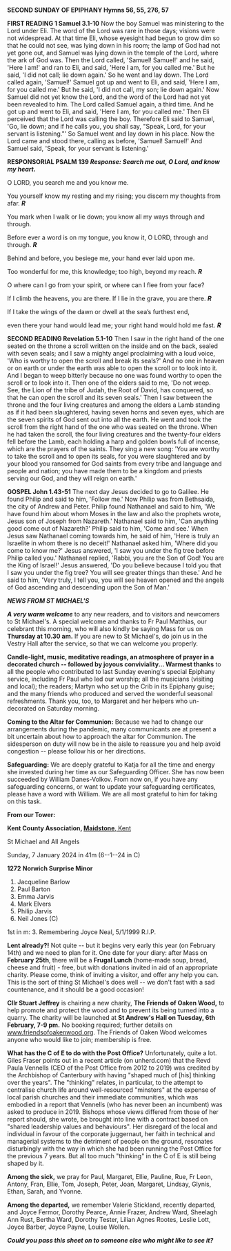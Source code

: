 **SECOND SUNDAY OF EPIPHANY Hymns 56, 55, 276, 57**

**FIRST READING 1 Samuel 3.1-10** Now the boy Samuel was ministering to
the Lord under Eli. The word of the Lord was rare in those days; visions
were not widespread. At that time Eli, whose eyesight had begun to grow
dim so that he could not see, was lying down in his room; the lamp of
God had not yet gone out, and Samuel was lying down in the temple of the
Lord, where the ark of God was. Then the Lord called, 'Samuel! Samuel!'
and he said, 'Here I am!' and ran to Eli, and said, 'Here I am, for you
called me.' But he said, 'I did not call; lie down again.' So he went
and lay down. The Lord called again, 'Samuel!' Samuel got up and went to
Eli, and said, 'Here I am, for you called me.' But he said, 'I did not
call, my son; lie down again.' Now Samuel did not yet know the Lord, and
the word of the Lord had not yet been revealed to him. The Lord called
Samuel again, a third time. And he got up and went to Eli, and said,
'Here I am, for you called me.' Then Eli perceived that the Lord was
calling the boy. Therefore Eli said to Samuel, 'Go, lie down; and if he
calls you, you shall say, "Speak, Lord, for your servant is listening."'
So Samuel went and lay down in his place. Now the Lord came and stood
there, calling as before, 'Samuel! Samuel!' And Samuel said, 'Speak, for
your servant is listening.'

**RESPONSORIAL PSALM 139 *Response: Search me out, O Lord, and know my
heart.***

O LORD, you search me and you know me.

You yourself know my resting and my rising; you discern my thoughts from
afar. ***R***

You mark when I walk or lie down; you know all my ways through and
through.

Before ever a word is on my tongue, you know it, O LORD, through and
through. ***R***

Behind and before, you besiege me, your hand ever laid upon me.

Too wonderful for me, this knowledge; too high, beyond my reach. ***R***

O where can I go from your spirit, or where can I flee from your face?

If I climb the heavens, you are there. If I lie in the grave, you are
there. ***R***

If I take the wings of the dawn or dwell at the seaʼs furthest end,

even there your hand would lead me; your right hand would hold me fast.
***R***

**SECOND READING Revelation 5.1-10** Then I saw in the right hand of the
one seated on the throne a scroll written on the inside and on the back,
sealed with seven seals; and I saw a mighty angel proclaiming with a
loud voice, 'Who is worthy to open the scroll and break its seals?' And
no one in heaven or on earth or under the earth was able to open the
scroll or to look into it. And I began to weep bitterly because no one
was found worthy to open the scroll or to look into it. Then one of the
elders said to me, 'Do not weep. See, the Lion of the tribe of Judah,
the Root of David, has conquered, so that he can open the scroll and its
seven seals.' Then I saw between the throne and the four living
creatures and among the elders a Lamb standing as if it had been
slaughtered, having seven horns and seven eyes, which are the seven
spirits of God sent out into all the earth. He went and took the scroll
from the right hand of the one who was seated on the throne. When he had
taken the scroll, the four living creatures and the twenty-four elders
fell before the Lamb, each holding a harp and golden bowls full of
incense, which are the prayers of the saints. They sing a new song: 'You
are worthy to take the scroll and to open its seals, for you were
slaughtered and by your blood you ransomed for God saints from every
tribe and language and people and nation; you have made them to be a
kingdom and priests serving our God, and they will reign on earth.'

**GOSPEL John 1.43-51** The next day Jesus decided to go to Galilee. He
found Philip and said to him, 'Follow me.' Now Philip was from
Bethsaida, the city of Andrew and Peter. Philip found Nathanael and said
to him, 'We have found him about whom Moses in the law and also the
prophets wrote, Jesus son of Joseph from Nazareth.' Nathanael said to
him, 'Can anything good come out of Nazareth?' Philip said to him, 'Come
and see.' When Jesus saw Nathanael coming towards him, he said of him,
'Here is truly an Israelite in whom there is no deceit!' Nathanael asked
him, 'Where did you come to know me?' Jesus answered, 'I saw you under
the fig tree before Philip called you.' Nathanael replied, 'Rabbi, you
are the Son of God! You are the King of Israel!' Jesus answered, 'Do you
believe because I told you that I saw you under the fig tree? You will
see greater things than these.' And he said to him, 'Very truly, I tell
you, you will see heaven opened and the angels of God ascending and
descending upon the Son of Man.'

***NEWS FROM ST MICHAEL\'S***

***A very warm welcome*** to any new readers, and to visitors and
newcomers to St Michael\'s. A special welcome and thanks to Fr Paul
Matthias, our celebrant this morning, who will also kindly be saying
Mass for us on **Thursday at 10.30 am.** If you are new to St
Michael\'s, do join us in the Vestry Hall after the service, so that we
can welcome you properly.

**Candle-light, music, meditative readings, an atmosphere of prayer in a
decorated church -- followed by joyous conviviality... Warmest thanks**
to all the people who contributed to last Sunday evening\'s special
Epiphany service, including Fr Paul who led our worship; all the
musicians (visiting and local); the readers; Martyn who set up the Crib
in its Epiphany guise; and the many friends who produced and served the
wonderful seasonal refreshments. Thank you, too, to Margaret and her
helpers who un-decorated on Saturday morning.

**Coming to the Altar for Communion:** Because we had to change our
arrangements during the pandemic, many communicants are at present a bit
uncertain about how to approach the altar for Communion. The sidesperson
on duty will now be in the aisle to reassure you and help avoid
congestion -- please follow his or her directions.

**Safeguarding:** We are deeply grateful to Katja for all the time and
energy she invested during her time as our Safeguarding Officer. She has
now been succeeded by William Danes-Volkov. From now on, if you have any
safeguarding concerns, or want to update your safeguarding certificates,
please have a word with William. We are all most grateful to him for
taking on this task.

**From our Tower:**

**Kent County Association,
[Maidstone](https://dove.cccbr.org.uk/tower/12644#_blank)**[,
Kent](https://dove.cccbr.org.uk/tower/12644#_blank)

St Michael and All Angels

Sunday, 7 January 2024 in 41m (6--1--24 in C)

**1272** **Norwich Surprise Minor**

1. Jacqueline Barlow
2. Paul Barton
3. Emma Jarvis
4. Mark Elvers
5. Philip Jarvis
6. Neil Jones (C)

1st in m: 3. Remembering Joyce Neal, 5/1/1999 R.I.P.

**Lent already?!** Not quite -- but it begins very early this year (on
February 14th) and we need to plan for it. One date for your diary:
after Mass on **February 25th**, there will be a **Frugal Lunch**
(home-made soup, bread, cheese and fruit) - free, but with donations
invited in aid of an appropriate charity. Please come, think of inviting
a visitor, and offer any help you can. This is the sort of thing St
Michael\'s does well -- we don\'t fast with a sad countenance, and it
should be a good occasion!

**Cllr Stuart Jeffrey** is chairing a new charity, **The Friends of
Oaken Wood,** to help promote and protect the wood and to prevent its
being turned into a quarry. The charity will be launched at **St
Andrew\'s Hall on Tuesday, 6th February, 7-9 pm.** No booking
required; further details on www.friendsofoakenwood.org. The Friends of
Oaken Wood welcomes anyone who would like to join; membership is free.

**What has the C of E to do with the Post Office?** Unfortunately, quite
a lot. Giles Fraser points out in a recent article (on unherd.com) that
the Revd Paula Vennells (CEO of the Post Office from 2012 to 2019) was
credited by the Archbishop of Canterbury with having "shaped much of
\[his\] thinking over the years". The "thinking" relates, in particular,
to the attempt to centralise church life around well-resourced
"minsters" at the expense of local parish churches and their immediate
communities, which was embodied in a report that Vennells (who has never
been an incumbent) was asked to produce in 2019. Bishops whose views
differed from those of her report should, she wrote, be brought into
line with a contract based on "shared leadership values and behaviours".
Her disregard of the local and individual in favour of the corporate
juggernaut, her faith in technical and managerial systems to the
detriment of people on the ground, resonates disturbingly with the way
in which she had been running the Post Office for the previous 7 years.
But all too much "thinking" in the C of E is still being shaped by it.

**Among the sick,** we pray for Paul, Margaret, Ellie, Pauline, Rue, Fr
Leon, Antony, Fran, Ellie, Tom, Joseph, Peter, Joan, Margaret, Lindsay,
Glynis, Ethan, Sarah, and Yvonne.

**Among the departed,** we remember Valerie Stickland, recently
departed, and Joyce Fermor, Dorothy Pearce, Annie Frazer, Andrew Ward,
Sheelagh Ann Rust, Bertha Ward, Dorothy Tester, Lilian Agnes Rootes,
Leslie Lott, Joyce Barber, Joyce Payne, Louise Wollen.

***Could you pass this sheet on to someone else who might like to see
it?***
